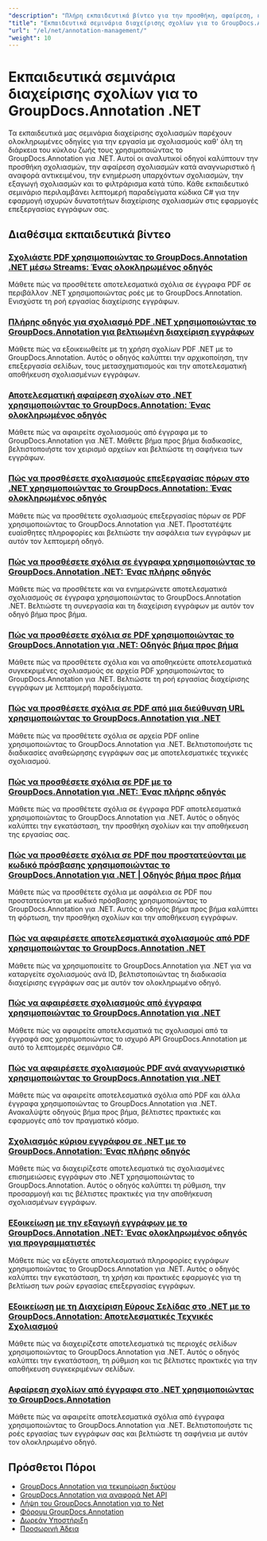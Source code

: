 ```yaml
---
"description": "Πλήρη εκπαιδευτικά βίντεο για την προσθήκη, αφαίρεση, ενημέρωση και διαχείριση σχολιασμών σε έγγραφα χρησιμοποιώντας το GroupDocs.Annotation για .NET."
"title": "Εκπαιδευτικά σεμινάρια διαχείρισης σχολίων για το GroupDocs.Annotation .NET"
"url": "/el/net/annotation-management/"
"weight": 10
---
```


# Εκπαιδευτικά σεμινάρια διαχείρισης σχολίων για το GroupDocs.Annotation .NET

Τα εκπαιδευτικά μας σεμινάρια διαχείρισης σχολιασμών παρέχουν ολοκληρωμένες οδηγίες για την εργασία με σχολιασμούς καθ' όλη τη διάρκεια του κύκλου ζωής τους χρησιμοποιώντας το GroupDocs.Annotation για .NET. Αυτοί οι αναλυτικοί οδηγοί καλύπτουν την προσθήκη σχολιασμών, την αφαίρεση σχολιασμών κατά αναγνωριστικό ή αναφορά αντικειμένου, την ενημέρωση υπαρχόντων σχολιασμών, την εξαγωγή σχολιασμών και το φιλτράρισμα κατά τύπο. Κάθε εκπαιδευτικό σεμινάριο περιλαμβάνει λεπτομερή παραδείγματα κώδικα C# για την εφαρμογή ισχυρών δυνατοτήτων διαχείρισης σχολιασμών στις εφαρμογές επεξεργασίας εγγράφων σας.

## Διαθέσιμα εκπαιδευτικά βίντεο

### [Σχολιάστε PDF χρησιμοποιώντας το GroupDocs.Annotation .NET μέσω Streams: Ένας ολοκληρωμένος οδηγός](./annotate-pdfs-groupdocs-dotnet-streams/)
Μάθετε πώς να προσθέτετε αποτελεσματικά σχόλια σε έγγραφα PDF σε περιβάλλον .NET χρησιμοποιώντας ροές με το GroupDocs.Annotation. Ενισχύστε τη ροή εργασίας διαχείρισης εγγράφων.

### [Πλήρης οδηγός για σχολιασμό PDF .NET χρησιμοποιώντας το GroupDocs.Annotation για βελτιωμένη διαχείριση εγγράφων](./net-pdf-annotation-groupdocs-guide/)
Μάθετε πώς να εξοικειωθείτε με τη χρήση σχολίων PDF .NET με το GroupDocs.Annotation. Αυτός ο οδηγός καλύπτει την αρχικοποίηση, την επεξεργασία σελίδων, τους μετασχηματισμούς και την αποτελεσματική αποθήκευση σχολιασμένων εγγράφων.

### [Αποτελεσματική αφαίρεση σχολίων στο .NET χρησιμοποιώντας το GroupDocs.Annotation: Ένας ολοκληρωμένος οδηγός](./remove-annotations-net-groupdocs-tutorial/)
Μάθετε πώς να αφαιρείτε σχολιασμούς από έγγραφα με το GroupDocs.Annotation για .NET. Μάθετε βήμα προς βήμα διαδικασίες, βελτιστοποιήστε τον χειρισμό αρχείων και βελτιώστε τη σαφήνεια των εγγράφων.

### [Πώς να προσθέσετε σχολιασμούς επεξεργασίας πόρων στο .NET χρησιμοποιώντας το GroupDocs.Annotation: Ένας ολοκληρωμένος οδηγός](./groupdocs-annotation-dotnet-resource-redaction/)
Μάθετε πώς να προσθέτετε σχολιασμούς επεξεργασίας πόρων σε PDF χρησιμοποιώντας το GroupDocs.Annotation για .NET. Προστατέψτε ευαίσθητες πληροφορίες και βελτιώστε την ασφάλεια των εγγράφων με αυτόν τον λεπτομερή οδηγό.

### [Πώς να προσθέσετε σχόλια σε έγγραφα χρησιμοποιώντας το GroupDocs.Annotation .NET: Ένας πλήρης οδηγός](./annotate-documents-groupdocs-dotnet/)
Μάθετε πώς να προσθέτετε και να ενημερώνετε αποτελεσματικά σχολιασμούς σε έγγραφα χρησιμοποιώντας το GroupDocs.Annotation .NET. Βελτιώστε τη συνεργασία και τη διαχείριση εγγράφων με αυτόν τον οδηγό βήμα προς βήμα.

### [Πώς να προσθέσετε σχόλια σε PDF χρησιμοποιώντας το GroupDocs.Annotation για .NET: Οδηγός βήμα προς βήμα](./annotate-pdfs-groupdocs-annotation-net/)
Μάθετε πώς να προσθέτετε σχόλια και να αποθηκεύετε αποτελεσματικά συγκεκριμένες σχολιασμούς σε αρχεία PDF χρησιμοποιώντας το GroupDocs.Annotation για .NET. Βελτιώστε τη ροή εργασίας διαχείρισης εγγράφων με λεπτομερή παραδείγματα.

### [Πώς να προσθέσετε σχόλια σε PDF από μια διεύθυνση URL χρησιμοποιώντας το GroupDocs.Annotation για .NET](./annotate-pdfs-online-groupdocs-annotation-net/)
Μάθετε πώς να προσθέτετε σχόλια σε αρχεία PDF online χρησιμοποιώντας το GroupDocs.Annotation για .NET. Βελτιστοποιήστε τις διαδικασίες αναθεώρησης εγγράφων σας με αποτελεσματικές τεχνικές σχολιασμού.

### [Πώς να προσθέσετε σχόλια σε PDF με το GroupDocs.Annotation για .NET: Ένας πλήρης οδηγός](./annotate-pdf-groupdocs-annotation-net/)
Μάθετε πώς να προσθέτετε σχόλια σε έγγραφα PDF αποτελεσματικά χρησιμοποιώντας το GroupDocs.Annotation για .NET. Αυτός ο οδηγός καλύπτει την εγκατάσταση, την προσθήκη σχολίων και την αποθήκευση της εργασίας σας.

### [Πώς να προσθέσετε σχόλια σε PDF που προστατεύονται με κωδικό πρόσβασης χρησιμοποιώντας το GroupDocs.Annotation για .NET | Οδηγός βήμα προς βήμα](./annotate-password-protected-pdfs-groupdocs-dotnet/)
Μάθετε πώς να προσθέτετε σχόλια με ασφάλεια σε PDF που προστατεύονται με κωδικό πρόσβασης χρησιμοποιώντας το GroupDocs.Annotation για .NET. Αυτός ο οδηγός βήμα προς βήμα καλύπτει τη φόρτωση, την προσθήκη σχολίων και την αποθήκευση εγγράφων.

### [Πώς να αφαιρέσετε αποτελεσματικά σχολιασμούς από PDF χρησιμοποιώντας το GroupDocs.Annotation .NET](./annotation-removal-pdf-groupdocs-dotnet-guide/)
Μάθετε πώς να χρησιμοποιείτε το GroupDocs.Annotation για .NET για να καταργείτε σχολιασμούς ανά ID, βελτιστοποιώντας τη διαδικασία διαχείρισης εγγράφων σας με αυτόν τον ολοκληρωμένο οδηγό.

### [Πώς να αφαιρέσετε σχολιασμούς από έγγραφα χρησιμοποιώντας το GroupDocs.Annotation για .NET](./remove-annotations-groupdocs-annotation-dotnet/)
Μάθετε πώς να αφαιρείτε αποτελεσματικά τις σχολιασμοί από τα έγγραφά σας χρησιμοποιώντας το ισχυρό API GroupDocs.Annotation με αυτό το λεπτομερές σεμινάριο C#.

### [Πώς να αφαιρέσετε σχολιασμούς PDF ανά αναγνωριστικό χρησιμοποιώντας το GroupDocs.Annotation για .NET](./manage-pdf-annotations-groupdocs-dotnet-remove-id/)
Μάθετε πώς να αφαιρείτε αποτελεσματικά σχόλια από PDF και άλλα έγγραφα χρησιμοποιώντας το GroupDocs.Annotation για .NET. Ανακαλύψτε οδηγούς βήμα προς βήμα, βέλτιστες πρακτικές και εφαρμογές από τον πραγματικό κόσμο.

### [Σχολιασμός κύριου εγγράφου σε .NET με το GroupDocs.Annotation: Ένας πλήρης οδηγός](./mastering-document-annotation-dotnet-groupdocs/)
Μάθετε πώς να διαχειρίζεστε αποτελεσματικά τις σχολιασμένες επισημειώσεις εγγράφων στο .NET χρησιμοποιώντας το GroupDocs.Annotation. Αυτός ο οδηγός καλύπτει τη ρύθμιση, την προσαρμογή και τις βέλτιστες πρακτικές για την αποθήκευση σχολιασμένων εγγράφων.

### [Εξοικείωση με την εξαγωγή εγγράφων με το GroupDocs.Annotation .NET: Ένας ολοκληρωμένος οδηγός για προγραμματιστές](./mastering-document-extraction-groupdocs-annotation-net/)
Μάθετε πώς να εξάγετε αποτελεσματικά πληροφορίες εγγράφων χρησιμοποιώντας το GroupDocs.Annotation για .NET. Αυτός ο οδηγός καλύπτει την εγκατάσταση, τη χρήση και πρακτικές εφαρμογές για τη βελτίωση των ροών εργασίας επεξεργασίας εγγράφων.

### [Εξοικείωση με τη Διαχείριση Εύρους Σελίδας στο .NET με το GroupDocs.Annotation: Αποτελεσματικές Τεχνικές Σχολιασμού](./groupdocs-annotation-dotnet-page-range-management/)
Μάθετε πώς να διαχειρίζεστε αποτελεσματικά τις περιοχές σελίδων χρησιμοποιώντας το GroupDocs.Annotation για .NET. Αυτός ο οδηγός καλύπτει την εγκατάσταση, τη ρύθμιση και τις βέλτιστες πρακτικές για την αποθήκευση συγκεκριμένων σελίδων.

### [Αφαίρεση σχολίων από έγγραφα στο .NET χρησιμοποιώντας το GroupDocs.Annotation](./remove-annotations-dotnet-groupdocs/)
Μάθετε πώς να αφαιρείτε αποτελεσματικά σχόλια από έγγραφα χρησιμοποιώντας το GroupDocs.Annotation για .NET. Βελτιστοποιήστε τις ροές εργασίας των εγγράφων σας και βελτιώστε τη σαφήνεια με αυτόν τον ολοκληρωμένο οδηγό.

## Πρόσθετοι Πόροι

- [GroupDocs.Annotation για τεκμηρίωση δικτύου](https://docs.groupdocs.com/annotation/net/)
- [GroupDocs.Annotation για αναφορά Net API](https://reference.groupdocs.com/annotation/net/)
- [Λήψη του GroupDocs.Annotation για το Net](https://releases.groupdocs.com/annotation/net/)
- [Φόρουμ GroupDocs.Annotation](https://forum.groupdocs.com/c/annotation)
- [Δωρεάν Υποστήριξη](https://forum.groupdocs.com/)
- [Προσωρινή Άδεια](https://purchase.groupdocs.com/temporary-license/)